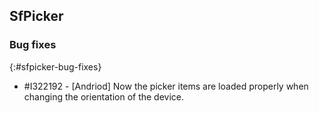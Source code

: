 ## SfPicker

### Bug fixes
{:#sfpicker-bug-fixes}

* \#I322192 - [Andriod] Now the picker items are loaded properly when changing the orientation of the device.